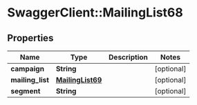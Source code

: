 # SwaggerClient::MailingList68

## Properties
Name | Type | Description | Notes
------------ | ------------- | ------------- | -------------
**campaign** | **String** |  | [optional] 
**mailing_list** | [**MailingList69**](MailingList69.md) |  | [optional] 
**segment** | **String** |  | [optional] 



